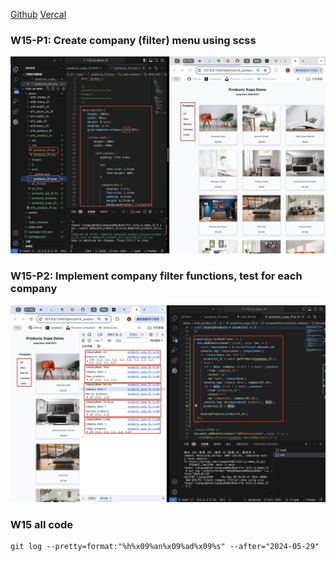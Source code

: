 [Github](https://github.com/liangyu9103/1122-js-demo_31.git)
[Vercal](https://vercel.com/liangyu9103s-projects/1122-js-demo-31)

### W15-P1: Create company (filter) menu using scss

![](w15-p1.png)

### W15-P2: Implement company filter functions, test for each company

![](w15-p2.png)

### W15 all code

```
git log --pretty=format:"%h%x09%an%x09%ad%x09%s" --after="2024-05-29"


```
